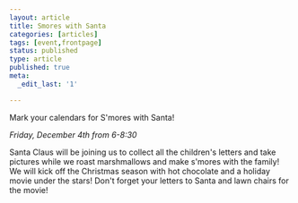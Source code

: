 ```yaml
---
layout: article
title: Smores with Santa
categories: [articles]
tags: [event,frontpage]
status: published
type: article
published: true
meta:
  _edit_last: '1'

---
```


Mark your calendars for S'mores with Santa!

*Friday, December 4th from 6-8:30*

Santa Claus will be joining us to collect all the children's letters and take pictures while we roast marshmallows and make s'mores with the family! We will kick off the Christmas season with hot chocolate and a holiday movie under the stars! Don't forget your letters to Santa and lawn chairs for the movie!
